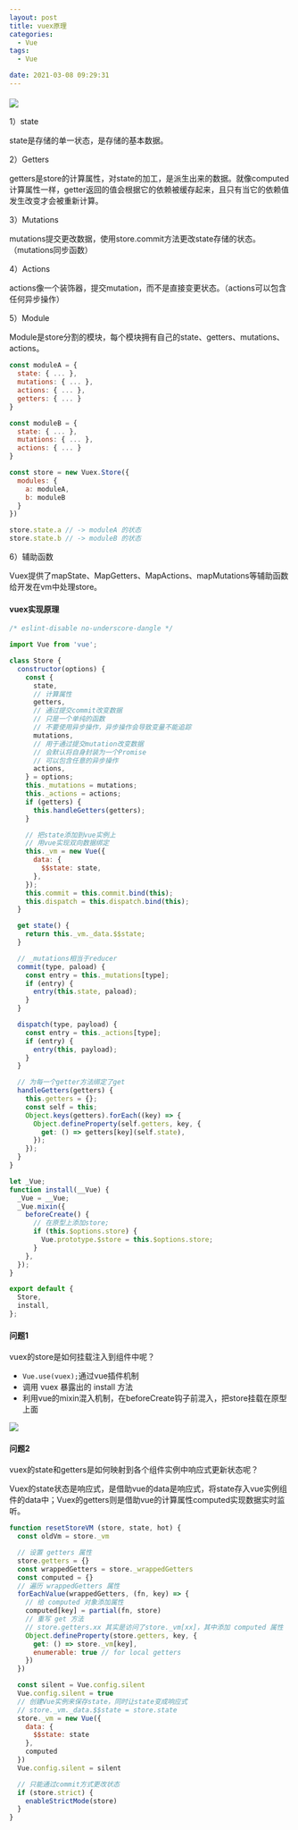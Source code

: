 ```yaml
---
layout: post
title: vuex原理
categories:
  - Vue
tags:
  - Vue

date: 2021-03-08 09:29:31
---
```


#### 

![](0001.jpg)


1）state

state是存储的单一状态，是存储的基本数据。

2）Getters

getters是store的计算属性，对state的加工，是派生出来的数据。就像computed计算属性一样，getter返回的值会根据它的依赖被缓存起来，且只有当它的依赖值发生改变才会被重新计算。

3）Mutations

mutations提交更改数据，使用store.commit方法更改state存储的状态。（mutations同步函数）

4）Actions

actions像一个装饰器，提交mutation，而不是直接变更状态。（actions可以包含任何异步操作）

5）Module

Module是store分割的模块，每个模块拥有自己的state、getters、mutations、actions。

```javascript
const moduleA = {
  state: { ... },
  mutations: { ... },
  actions: { ... },
  getters: { ... }
}

const moduleB = {
  state: { ... },
  mutations: { ... },
  actions: { ... }
}

const store = new Vuex.Store({
  modules: {
    a: moduleA,
    b: moduleB
  }
})

store.state.a // -> moduleA 的状态
store.state.b // -> moduleB 的状态
```

6）辅助函数

Vuex提供了mapState、MapGetters、MapActions、mapMutations等辅助函数给开发在vm中处理store。


#### vuex实现原理

```javascript
/* eslint-disable no-underscore-dangle */

import Vue from 'vue';

class Store {
  constructor(options) {
    const {
      state,
      // 计算属性
      getters,
      // 通过提交commit改变数据
      // 只是一个单纯的函数
      // 不要使用异步操作，异步操作会导致变量不能追踪
      mutations,
      // 用于通过提交mutation改变数据
      // 会默认将自身封装为一个Promise
      // 可以包含任意的异步操作
      actions,
    } = options;
    this._mutations = mutations;
    this._actions = actions;
    if (getters) {
      this.handleGetters(getters);
    }

    // 把state添加到vue实例上
    // 用vue实现双向数据绑定
    this._vm = new Vue({
      data: {
        $$state: state,
      },
    });
    this.commit = this.commit.bind(this);
    this.dispatch = this.dispatch.bind(this);
  }

  get state() {
    return this._vm._data.$$state;
  }

  // _mutations相当于reducer
  commit(type, paload) {
    const entry = this._mutations[type];
    if (entry) {
      entry(this.state, paload);
    }
  }

  dispatch(type, payload) {
    const entry = this._actions[type];
    if (entry) {
      entry(this, payload);
    }
  }

  // 为每一个getter方法绑定了get
  handleGetters(getters) {
    this.getters = {};
    const self = this;
    Object.keys(getters).forEach((key) => {
      Object.defineProperty(self.getters, key, {
        get: () => getters[key](self.state),
      });
    });
  }
}

let _Vue;
function install(__Vue) {
  _Vue = __Vue;
  _Vue.mixin({
    beforeCreate() {
      // 在原型上添加store;
      if (this.$options.store) {
        Vue.prototype.$store = this.$options.store;
      }
    },
  });
}

export default {
  Store,
  install,
};

```

#### 问题1

vuex的store是如何挂载注入到组件中呢？

+ `Vue.use(vuex);`通过vue插件机制
+ 调用 vuex 暴露出的 install 方法
+ 利用vue的mixin混入机制，在beforeCreate钩子前混入，把store挂载在原型上面

![](0002.jpg)

#### 问题2

vuex的state和getters是如何映射到各个组件实例中响应式更新状态呢？

Vuex的state状态是响应式，是借助vue的data是响应式，将state存入vue实例组件的data中；Vuex的getters则是借助vue的计算属性computed实现数据实时监听。

```javascript
function resetStoreVM (store, state, hot) {
  const oldVm = store._vm

  // 设置 getters 属性
  store.getters = {}
  const wrappedGetters = store._wrappedGetters
  const computed = {}
  // 遍历 wrappedGetters 属性
  forEachValue(wrappedGetters, (fn, key) => {
    // 给 computed 对象添加属性
    computed[key] = partial(fn, store)
    // 重写 get 方法
    // store.getters.xx 其实是访问了store._vm[xx]，其中添加 computed 属性
    Object.defineProperty(store.getters, key, {
      get: () => store._vm[key],
      enumerable: true // for local getters
    })
  })

  const silent = Vue.config.silent
  Vue.config.silent = true
  // 创建Vue实例来保存state，同时让state变成响应式
  // store._vm._data.$$state = store.state
  store._vm = new Vue({
    data: {
      $$state: state
    },
    computed
  })
  Vue.config.silent = silent

  // 只能通过commit方式更改状态
  if (store.strict) {
    enableStrictMode(store)
  }
}
```